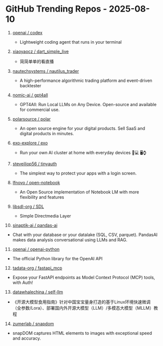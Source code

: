 # GitHub Trending Repos - 2025-08-10

1. [openai /    codex](https://github.com/openai/codex)
   - Lightweight coding agent that runs in your terminal

2. [xiaoyaocz /    dart_simple_live](https://github.com/xiaoyaocz/dart_simple_live)
   - 简简单单的看直播

3. [nautechsystems /    nautilus_trader](https://github.com/nautechsystems/nautilus_trader)
   - A high-performance algorithmic trading platform and event-driven backtester

4. [nomic-ai /    gpt4all](https://github.com/nomic-ai/gpt4all)
   - GPT4All: Run Local LLMs on Any Device. Open-source and available for commercial use.

5. [polarsource /    polar](https://github.com/polarsource/polar)
   - An open source engine for your digital products. Sell SaaS and digital products in minutes.

6. [exo-explore /    exo](https://github.com/exo-explore/exo)
   - Run your own AI cluster at home with everyday devices 📱💻 🖥️⌚

7. [steveiliop56 /    tinyauth](https://github.com/steveiliop56/tinyauth)
   - The simplest way to protect your apps with a login screen.

8. [lfnovo /    open-notebook](https://github.com/lfnovo/open-notebook)
   - An Open Source implementation of Notebook LM with more flexibility and features

9. [libsdl-org /    SDL](https://github.com/libsdl-org/SDL)
   - Simple Directmedia Layer

10. [sinaptik-ai /    pandas-ai](https://github.com/sinaptik-ai/pandas-ai)
   - Chat with your database or your datalake (SQL, CSV, parquet). PandasAI makes data analysis conversational using LLMs and RAG.

11. [openai /    openai-python](https://github.com/openai/openai-python)
   - The official Python library for the OpenAI API

12. [tadata-org /    fastapi_mcp](https://github.com/tadata-org/fastapi_mcp)
   - Expose your FastAPI endpoints as Model Context Protocol (MCP) tools, with Auth!

13. [datawhalechina /    self-llm](https://github.com/datawhalechina/self-llm)
   - 《开源大模型食用指南》针对中国宝宝量身打造的基于Linux环境快速微调（全参数/Lora）、部署国内外开源大模型（LLM）/多模态大模型（MLLM）教程

14. [zumerlab /    snapdom](https://github.com/zumerlab/snapdom)
   - snapDOM captures HTML elements to images with exceptional speed and accuracy.

